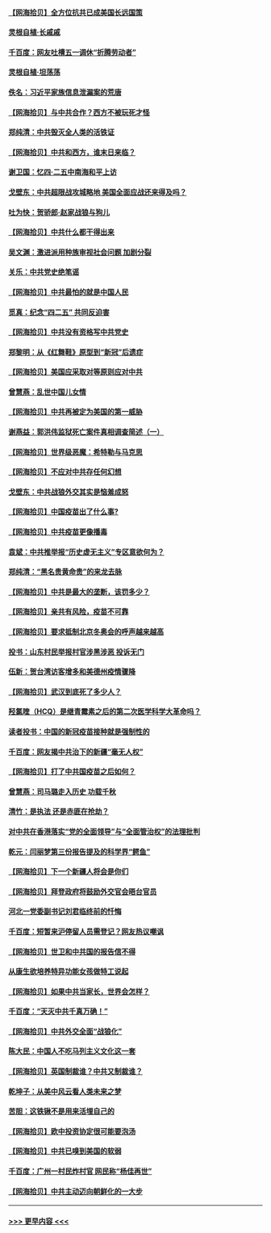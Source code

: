 #### [【网海拾贝】全方位抗共已成美国长远国策](../pages/nsc993/n12906878.md?t=04270901) 
#### [灵根自植‧长戚戚](../pages/nsc993/n12905585.md?t=04270901) 
#### [千百度：网友吐槽五一调休“折腾劳动者”](../pages/nsc993/n12905934.md?t=04270901) 
#### [灵根自植‧坦荡荡](../pages/nsc993/n12905562.md?t=04270901) 
#### [佚名：习近平家族信息泄漏案的荒唐](../pages/nsc993/n12904705.md?t=04270901) 
#### [【网海拾贝】与中共合作？西方不被玩死才怪](../pages/nsc993/n12903873.md?t=04270901) 
#### [郑纯清：中共毁灭全人类的活铁证](../pages/nsc993/n12903785.md?t=04270901) 
#### [【网海拾贝】中共和西方，谁末日来临？](../pages/nsc993/n12903482.md?t=04270901) 
#### [谢卫国：忆四‧二五中南海和平上访](../pages/nsc993/n12902192.md?t=04270901) 
#### [戈壁东：中共超限战攻城略地 美国全面应战还来得及吗？](../pages/nsc993/n12902297.md?t=04270901) 
#### [吐为快：贺骄郎‧赵家战狼与狗儿](../pages/nsc993/n12902280.md?t=04270901) 
#### [【网海拾贝】中共什么都干得出来](../pages/nsc993/n12897500.md?t=04270901) 
#### [吴文渊：激进派用种族审视社会问题 加剧分裂](../pages/nsc993/n12893881.md?t=04270901) 
#### [关乐：中共党史绝笔谣](../pages/nsc993/n12897270.md?t=04270901) 
#### [【网海拾贝】中共最怕的就是中国人民](../pages/nsc993/n12894705.md?t=04270901) 
#### [觅真：纪念“四二五” 共同反迫害](../pages/nsc993/n12894553.md?t=04270901) 
#### [【网海拾贝】中共没有资格写中共党史](../pages/nsc993/n12892231.md?t=04270901) 
#### [郑黎明：从《红舞鞋》原型到“新冠”后遗症](../pages/nsc993/n12890469.md?t=04270901) 
#### [【网海拾贝】美国应采取对等原则应对中共](../pages/nsc993/n12889176.md?t=04270901) 
#### [曾慧燕：乱世中国儿女情](../pages/nsc993/n12887931.md?t=04270901) 
#### [【网海拾贝】中共再被定为美国的第一威胁](../pages/nsc993/n12887580.md?t=04270901) 
#### [谢燕益：郭洪伟监狱死亡案件真相调查简述（一）](../pages/nsc993/n12885648.md?t=04270901) 
#### [【网海拾贝】世界级恶魔：希特勒与马克思](../pages/nsc993/n12884062.md?t=04270901) 
#### [【网海拾贝】不应对中共存任何幻想](../pages/nsc993/n12881460.md?t=04270901) 
#### [戈壁东：中共战狼外交其实是恼羞成怒](../pages/nsc993/n12880392.md?t=04270901) 
#### [【网海拾贝】中国疫苗出了什么事?](../pages/nsc993/n12879124.md?t=04270901) 
#### [【网海拾贝】中共疫苗更像播毒](../pages/nsc993/n12876631.md?t=04270901) 
#### [袁斌：中共推举报“历史虚无主义”专区意欲何为？](../pages/nsc993/n12876530.md?t=04270901) 
#### [郑纯清：“黑名贵黄命贵”的来龙去脉](../pages/nsc993/n12875589.md?t=04270901) 
#### [【网海拾贝】中共是最大的垄断，该罚多少？](../pages/nsc993/n12874006.md?t=04270901) 
#### [【网海拾贝】亲共有风险，疫苗不可靠](../pages/nsc993/n12872224.md?t=04270901) 
#### [【网海拾贝】要求抵制北京冬奥会的呼声越来越高](../pages/nsc993/n12868962.md?t=04270901) 
#### [投书：山东村民举报村官涉黑涉恶 投诉无门](../pages/nsc993/n12869726.md?t=04270901) 
#### [伍新：贺台湾访客增多和美德州疫情骤降](../pages/nsc993/n12865651.md?t=04270901) 
#### [【网海拾贝】武汉到底死了多少人？](../pages/nsc993/n12863707.md?t=04270901) 
#### [羟氯喹（HCQ）是继青霉素之后的第二次医学科学大革命吗？](../pages/nsc993/n12638564.md?t=04270901) 
#### [读者投书：中国的新冠疫苗接种就是强制性的](../pages/nsc993/n12859932.md?t=04270901) 
#### [千百度：网友揭中共治下的新疆“毫无人权”](../pages/nsc993/n12858385.md?t=04270901) 
#### [【网海拾贝】打了中共国疫苗之后如何？](../pages/nsc993/n12857866.md?t=04270901) 
#### [曾慧燕：司马璐走入历史 功载千秋](../pages/nsc993/n12856996.md?t=04270901) 
#### [清竹：是执法 还是赤匪在抢劫？](../pages/nsc993/n12856952.md?t=04270901) 
#### [对中共在香港落实“党的全面领导”与“全面管治权”的法理批判](../pages/nsc993/n12856929.md?t=04270901) 
#### [乾元：闫丽梦第三份报告提及的科学界“鳄鱼”](../pages/nsc993/n12855985.md?t=04270901) 
#### [【网海拾贝】下一个新疆人将会是你们](../pages/nsc993/n12855864.md?t=04270901) 
#### [【网海拾贝】拜登政府将鼓励外交官会晤台官员](../pages/nsc993/n12853615.md?t=04270901) 
#### [河北一党委副书记刘君临终前的忏悔](../pages/nsc993/n12849420.md?t=04270901) 
#### [千百度：短暂来沪停留人员需登记？网友热议嘲讽](../pages/nsc993/n12853497.md?t=04270901) 
#### [【网海拾贝】世卫和中共国的报告信不得](../pages/nsc993/n12850902.md?t=04270901) 
#### [从康生欲培养特异功能女孩做特工说起](../pages/nsc993/n12849289.md?t=04270901) 
#### [【网海拾贝】如果中共当家长，世界会怎样？](../pages/nsc993/n12848436.md?t=04270901) 
#### [千百度：“天灭中共千真万确！”](../pages/nsc993/n12845659.md?t=04270901) 
#### [【网海拾贝】中共外交全面“战狼化”](../pages/nsc993/n12845607.md?t=04270901) 
#### [陈大民：中国人不吃马列主义文化这一套](../pages/nsc993/n12842496.md?t=04270901) 
#### [【网海拾贝】英国制裁谁？中共又制裁谁？](../pages/nsc993/n12840909.md?t=04270901) 
#### [乾坤子：从美中风云看人类未来之梦](../pages/nsc993/n12840590.md?t=04270901) 
#### [苦胆：这铁锹不是用来活埋自己的](../pages/nsc993/n12839512.md?t=04270901) 
#### [【网海拾贝】欧中投资协定很可能要泡汤](../pages/nsc993/n12835122.md?t=04270901) 
#### [【网海拾贝】中共已嗅到美国的软弱](../pages/nsc993/n12832411.md?t=04270901) 
#### [千百度：广州一村民炸村官 网民称“杨佳再世”](../pages/nsc993/n12832380.md?t=04270901) 
#### [【网海拾贝】中共主动迈向朝鲜化的一大步](../pages/nsc993/n12829887.md?t=04270901) 

----
#### [ >>> 更早内容 <<< ](../indexes/nsc993-earlier.md)
